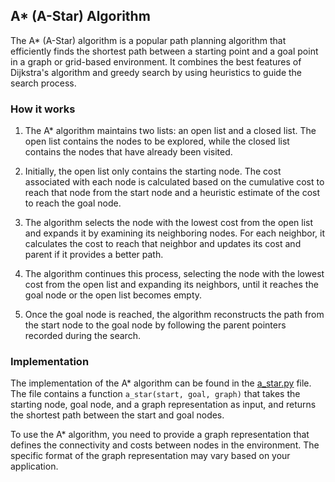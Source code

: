 ## A* (A-Star) Algorithm

The A* (A-Star) algorithm is a popular path planning algorithm that efficiently finds the shortest path between a starting point and a goal point in a graph or grid-based environment. It combines the best features of Dijkstra's algorithm and greedy search by using heuristics to guide the search process.

### How it works

1. The A* algorithm maintains two lists: an open list and a closed list. The open list contains the nodes to be explored, while the closed list contains the nodes that have already been visited.

2. Initially, the open list only contains the starting node. The cost associated with each node is calculated based on the cumulative cost to reach that node from the start node and a heuristic estimate of the cost to reach the goal node.

3. The algorithm selects the node with the lowest cost from the open list and expands it by examining its neighboring nodes. For each neighbor, it calculates the cost to reach that neighbor and updates its cost and parent if it provides a better path.

4. The algorithm continues this process, selecting the node with the lowest cost from the open list and expanding its neighbors, until it reaches the goal node or the open list becomes empty.

5. Once the goal node is reached, the algorithm reconstructs the path from the start node to the goal node by following the parent pointers recorded during the search.

### Implementation

The implementation of the A* algorithm can be found in the [a_star.py]() file. The file contains a function `a_star(start, goal, graph)` that takes the starting node, goal node, and a graph representation as input, and returns the shortest path between the start and goal nodes.

To use the A* algorithm, you need to provide a graph representation that defines the connectivity and costs between nodes in the environment. The specific format of the graph representation may vary based on your application.


